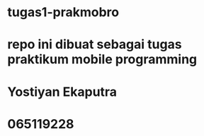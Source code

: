 # tugas1-prakmobro
# repo ini dibuat sebagai tugas praktikum mobile programming
# Yostiyan Ekaputra
# 065119228
